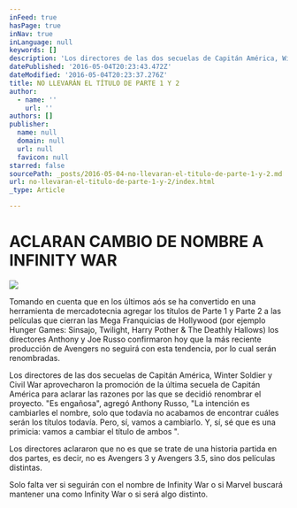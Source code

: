 ```yaml
---
inFeed: true
hasPage: true
inNav: true
inLanguage: null
keywords: []
description: 'Los directores de las dos secuelas de Capitán América, Winter Soldier y Civil War aprovecharon la promoción de la última secuela de Capitán América para aclarar las razones por las que se decidió renombrar el proyecto. "Es engañosa", agregó Anthony Russo, "La intención es cambiarles el nombre, solo que todavía no acabamos de encontrar cuáles serán los títulos todavía. Pero, sí, vamos a cambiarlo. Y, sí, sé que es una primicia: vamos a cambiar el título de ambos ".'
datePublished: '2016-05-04T20:23:43.472Z'
dateModified: '2016-05-04T20:23:37.276Z'
title: NO LLEVARÁN EL TÍTULO DE PARTE 1 Y 2
author:
  - name: ''
    url: ''
authors: []
publisher:
  name: null
  domain: null
  url: null
  favicon: null
starred: false
sourcePath: _posts/2016-05-04-no-llevaran-el-titulo-de-parte-1-y-2.md
url: no-llevaran-el-titulo-de-parte-1-y-2/index.html
_type: Article

---
```

# ACLARAN CAMBIO DE NOMBRE A INFINITY WAR
![](https://the-grid-user-content.s3-us-west-2.amazonaws.com/9c59b180-c95f-4293-a769-7196c17b0bb2.jpg)

Tomando en cuenta que en los últimos aós se ha convertido en una herramienta de mercadotecnia agregar los títulos de Parte 1 y Parte 2 a las películas que cierran las Mega Franquicias de Hollywood (por ejemplo Hunger Games: Sinsajo, Twilight, Harry Pother & The Deathly Hallows) los directores Anthony y Joe Russo confirmaron hoy que la más reciente producción de Avengers no seguirá con esta tendencia, por lo cual serán renombradas.

Los directores de las dos secuelas de Capitán América, Winter Soldier y Civil War aprovecharon la promoción de la última secuela de Capitán América para aclarar las razones por las que se decidió renombrar el proyecto. "Es engañosa", agregó Anthony Russo, "La intención es cambiarles el nombre, solo que todavía no acabamos de encontrar cuáles serán los títulos todavía. Pero, sí, vamos a cambiarlo. Y, sí, sé que es una primicia: vamos a cambiar el título de ambos ".

Los directores aclararon que no es que se trate de una historia partida en dos partes, es decir, no es Avengers 3 y Avengers 3.5, sino dos películas distintas. 

Solo falta ver si seguirán con el nombre de Infinity War o si Marvel buscará mantener una como Infinity War o si será algo distinto.